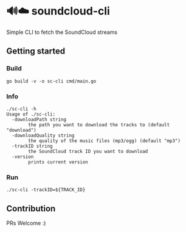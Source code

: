 # 🔊☁️ soundcloud-cli
Simple CLI to fetch the SoundCloud streams

## Getting started

### Build
```
go build -v -o sc-cli cmd/main.go
```

### Info
```
./sc-cli -h
Usage of ./sc-cli:
  -downloadPath string
    	the path you want to download the tracks to (default "download")
  -downloadQuality string
    	the quality of the music files (mp3/ogg) (default "mp3")
  -trackID string
    	the SoundCloud track ID you want to download
  -version
    	prints current version
```

### Run
```
./sc-cli -trackID=${TRACK_ID}
```


## Contribution

PRs Welcome :)
